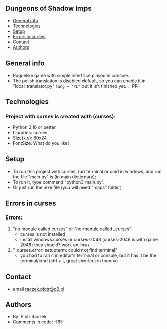 ## Dungeons of Shadow Imps
* [General info](#general-info)
* [Technologies](#technologies)
* [Setup](#setup)
* [Errors in curses](#errors-in-curses)
* [Contact](#contact)
* [Authors](#authors)

## General info
* Roguelike game with simple interface played in console.
* The polish translation is disabled default, so you can enable it in "local_translator.py" `lang = "PL"` but it is't finished yet… -PR-
	
## Technologies
### Project with curses is created with (curses):
* Python 3.10 or better
* Libraries: curses
* Size(x,y): 80x24
* FontSize: What do you like!
	
## Setup
* To run this project with curses, run terminal or cmd in windows, and run the file "main.py" is (in main dictionary);
* To run it, type command "python3 main.py".
* Or just run the .exe file (you will need "maps" folder)
	
## Errors in curses
### Errors:
  1. "no module called curses" or "no module called _curses"
      *  curses is not installed
      *  install windows.curses or curses-2048 (curses-2048 is with game 2048) they should? work on linux
  2. "_curses.error: setupterm: could not find terminal"
      *  you had to ran it in editor's terminal or console, but it has it be the terminal/cmd (ctrl + t, great shortcut in thonny)

## Contact
* email raczek.piotr@o2.pl

## Authors
* By: Piotr Raczek
* Comments in code: -PR-
